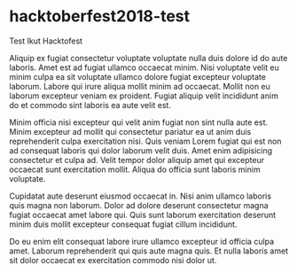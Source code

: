 # hacktoberfest2018-test

Test Ikut Hacktofest

Aliquip ex fugiat consectetur voluptate voluptate nulla duis dolore id do aute laboris. Amet est ad fugiat ullamco occaecat minim. Nisi voluptate velit eu minim culpa ea sit voluptate ullamco dolore fugiat excepteur voluptate laborum. Labore qui irure aliqua mollit minim ad occaecat. Mollit non eu laborum excepteur veniam ex proident. Fugiat aliquip velit incididunt anim do et commodo sint laboris ea aute velit est.

Minim officia nisi excepteur qui velit anim fugiat non sint nulla aute est. Minim excepteur ad mollit qui consectetur pariatur ea ut anim duis reprehenderit culpa exercitation nisi. Quis veniam Lorem fugiat qui est non ad consequat laboris qui dolor laborum velit duis. Amet enim adipisicing consectetur et culpa ad. Velit tempor dolor aliquip amet qui excepteur occaecat sunt exercitation mollit. Aliqua do officia sunt laboris minim voluptate.

Cupidatat aute deserunt eiusmod occaecat in. Nisi anim ullamco laboris quis magna non laborum. Dolor ad dolore deserunt consectetur magna fugiat occaecat amet labore qui. Quis sunt laborum exercitation deserunt minim duis mollit excepteur consequat fugiat cillum incididunt.

Do eu enim elit consequat labore irure ullamco excepteur id officia culpa amet. Laborum reprehenderit qui quis aute magna quis. Et nulla laboris amet sit dolor occaecat ex exercitation commodo nisi dolor ut.
